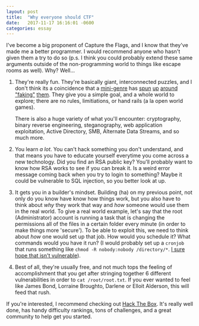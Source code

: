 ```yaml
---
layout: post
title:  "Why everyone should CTF"
date:   2017-11-17 16:16:01 -0600
categories: essay
---
```

I've become a big proponent of Capture the Flags, and I know that they've made me a better programmer. I would recommend anyone who hasn't given them a try to do so (p.s. I think you could probably extend these same arguments outside of the non-programming world to things like escape rooms as well). Why? Well...

1. They're really fun. They're basically giant, interconnected puzzles, and I don't think its a coincidence that a <a href="http://store.steampowered.com/tag/en/Hacking/#p=0&tab=TopSellers">mini-genre</a> has <a href="http://store.steampowered.com/agecheck/app/491950/">spun</a> <a href="http://store.steampowered.com/app/1510/Uplink/">up</a> <a href="http://store.steampowered.com/app/400110/Else_HeartBreak/">around</a> <a href="http://store.steampowered.com/app/365450/Hacknet/">"faking"</a> <a href="http://store.steampowered.com/app/469920/hackmud/">them</a>. They give you a simple goal, and a whole world to explore; there are no rules, limitiations, or hand rails (a la open world games). 

    There is also a huge variety of what you'll encounter: cryptography, binary reverse engineering, steganography, web application exploitation, Active Directory, SMB, Alternate Data Streams, and so much more.

2. You learn _a lot_. You can't hack something you don't understand, and that means you have to educate yourself everytime you come across a new technology. Did you find an RSA public key? You'll probably want to know how RSA works to see if you can break it. Is a weird error message coming back when you try to login to something? Maybe it could be vulnerable to SQL injection, so you better look at up.

3. It gets you in a builder's mindset. Building (ha) on my previous point, not only do you know have know how things work, but you also have to think about _why_ they work that way and _how_ someone would use them in the real world. To give a real world example, let's say that the root (Administrator) account is running a task that is changing the permissions all of the files in a certain folder every minute (in order to make things more 'secure'). To be able to exploit this, we need to think about _how_ one would set up that job. How would you schedule it? What commands would you have it run? (I would probably set up a `cronjob` that runs something like `chmod -R nobody:nobody /directory/*`. <a href="https://www.defensecode.com/public/DefenseCode_Unix_WildCards_Gone_Wild.txt">I sure hope that isn't vulnerable</a>).

4. Best of all, they're usually free, and not much tops the feeling of accomplishment that you get after stringing together 6 different vulnerabilities in order to `cat /root/root.txt`. If you ever wanted to feel like James Bond, Lorraine Broughto, Darlene or Elloit Alderson, this will feed that rush.

If you're interested, I recommend checking out <a href="https://hackthebox.eu">Hack The Box</a>. It's really well done, has handy difficulty rankings, tons of challenges, and a great community to help get you started.
